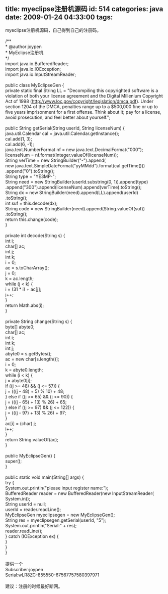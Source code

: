 title: myeclipse注册机源码
id: 514
categories: java
date: 2009-01-24 04:33:00
tags:
---

myeclipse注册机源码，自己得到自己的注册码。
</br>
</br>/**
</br> * @author joypen
</br> * MyEclipse注册机
</br> */
</br>import java.io.BufferedReader;
</br>import java.io.IOException;
</br>import java.io.InputStreamReader;
</br>
</br>public class MyEclipseGen {
</br> private static final String LL = &quot;Decompiling this copyrighted software is a violation of both your license agreement and the Digital Millenium Copyright Act of 1998 (http://www.loc.gov/copyright/legislation/dmca.pdf). Under section 1204 of the DMCA, penalties range up to a $500,000 fine or up to five years imprisonment for a first offense. Think about it; pay for a license, avoid prosecution, and feel better about yourself.&quot;;
</br>
</br> public String getSerial(String userId, String licenseNum) {
</br> java.util.Calendar cal = java.util.Calendar.getInstance();
</br> cal.add(1, 3);
</br> cal.add(6, -1);
</br> java.text.NumberFormat nf = new java.text.DecimalFormat(&quot;000&quot;);
</br> licenseNum = nf.format(Integer.valueOf(licenseNum));
</br> String verTime = new StringBuilder(&quot;-&quot;).append(
</br> new java.text.SimpleDateFormat(&quot;yyMMdd&quot;).format(cal.getTime()))
</br> .append(&quot;0&quot;).toString();
</br> String type = &quot;YE3MP-&quot;;
</br> String need = new StringBuilder(userId.substring(0, 1)).append(type)
</br> .append(&quot;300&quot;).append(licenseNum).append(verTime).toString();
</br> String dx = new StringBuilder(need).append(LL).append(userId)
</br> .toString();
</br> int suf = this.decode(dx);
</br> String code = new StringBuilder(need).append(String.valueOf(suf))
</br> .toString();
</br> return this.change(code);
</br> }
</br>
</br> private int decode(String s) {
</br> int i;
</br> char[] ac;
</br> int j;
</br> int k;
</br> i = 0;
</br> ac = s.toCharArray();
</br> j = 0;
</br> k = ac.length;
</br> while (j &lt; k) {
</br> i = (31 * i) + ac[j];
</br> j++;
</br> }
</br> return Math.abs(i);
</br> }
</br>
</br> private String change(String s) {
</br> byte[] abyte0;
</br> char[] ac;
</br> int i;
</br> int k;
</br> int j;
</br> abyte0 = s.getBytes();
</br> ac = new char[s.length()];
</br> i = 0;
</br> k = abyte0.length;
</br> while (i &lt; k) {
</br> j = abyte0[i];
</br> if ((j &gt;= 48) &amp;&amp; (j &lt;= 57)) {
</br> j = (((j - 48) + 5) % 10) + 48;
</br> } else if ((j &gt;= 65) &amp;&amp; (j &lt;= 90)) {
</br> j = (((j - 65) + 13) % 26) + 65;
</br> } else if ((j &gt;= 97) &amp;&amp; (j &lt;= 122)) {
</br> j = (((j - 97) + 13) % 26) + 97;
</br> }
</br> ac[i] = (char) j;
</br> i++;
</br> }
</br> return String.valueOf(ac);
</br> }
</br>
</br> public MyEclipseGen() {
</br> super();
</br> }
</br>
</br> public static void main(String[] args) {
</br> try {
</br> System.out.println(&quot;please input register name:&quot;);
</br> BufferedReader reader = new BufferedReader(new InputStreamReader(
</br> System.in));
</br> String userId = null;
</br> userId = reader.readLine();
</br> MyEclipseGen myeclipsegen = new MyEclipseGen();
</br> String res = myeclipsegen.getSerial(userId, &quot;5&quot;);
</br> System.out.println(&quot;Serial:&quot; + res);
</br> reader.readLine();
</br> } catch (IOException ex) {
</br> }
</br> }
</br>}
</br>
</br>提供一个
</br>Subscriber:joypen
</br>Serial:wLR8ZC-855550-67567757580397971
</br>
</br>建议：注册的时候最好断网。

